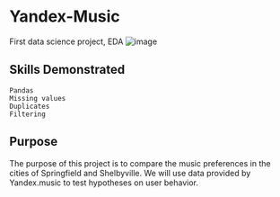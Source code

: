 # Yandex-Music
First data science project, EDA
![image](https://user-images.githubusercontent.com/115895428/216845223-9748e5cf-4409-47cc-832d-b159a5ee6d8d.png)

## Skills Demonstrated
    Pandas
    Missing values
    Duplicates
    Filtering

## Purpose
The purpose of this project is to compare the music preferences in the cities of Springfield and Shelbyville. We will use data provided by Yandex.music to test hypotheses on user behavior. 
